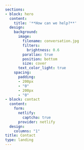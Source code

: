 ```yaml
---
sections:
- block: hero
  content:
    title: '**How can we help?**'
  design:
    background:
      image:
        filename: conversation.jpg
        filters:
          brightness: 0.6
        parallax: true
        position: bottom
        size: cover
      text_color_light: true
    spacing:
      padding:
      - 200px
      - "0"
      - 200px
      - "0"
- block: contact
  content:
    form:
      netlify:
        captcha: true
      provider: netlify
  design:
    columns: "1"
title: Contact
type: landing
---
```

